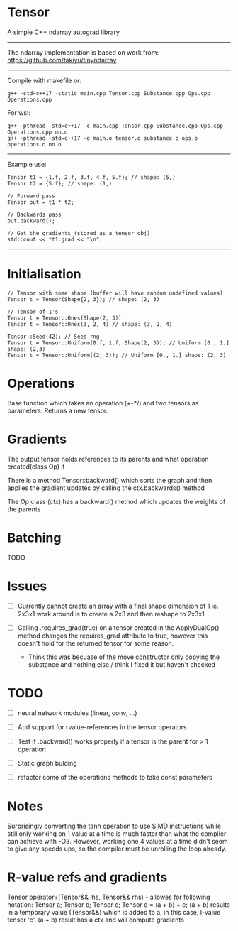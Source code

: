 
# Tensor

A simple C++ ndarray autograd library

--- 

The ndarray implementation is based on work from: https://github.com/takiyu/tinyndarray

---

Compile with makefile or:

    g++ -std=c++17 -static main.cpp Tensor.cpp Substance.cpp Ops.cpp Operations.cpp

For wsl:

    g++ -pthread -std=c++17 -c main.cpp Tensor.cpp Substance.cpp Ops.cpp Operations.cpp nn.o
    g++ -pthread -std=c++17 -o main.o tensor.o substance.o ops.o operations.o nn.o

---

Example use: 

```
Tensor t1 = {1.f, 2.f, 3.f, 4.f, 5.f}; // shape: (5,)
Tensor t2 = {5.f}; // shape: (1,)

// Forward pass 
Tensor out = t1 * t2;

// Backwards pass
out.backward();

// Get the gradients (stored as a tensor obj)
std::cout << *t1.grad << "\n";

```

--- 

# Initialisation

```
// Tensor with some shape (buffer will have random undefined values)
Tensor t = Tensor(Shape{2, 3}); // shape: (2, 3) 

// Tensor of 1's
Tensor t = Tensor::Ones(Shape(2, 3)) 
Tensor t = Tensor::Ones(3, 2, 4) // shape: (3, 2, 4)

Tensor::Seed(42); // Seed rng 
Tensor t = Tensor::Uniform(0.f, 1.f, Shape(2, 3)); // Uniform [0., 1.] shape: (2,3)
Tensor t = Tensor::Uniform((2, 3)); // Uniform [0., 1.] shape: (2, 3)
```

# Operations

Base function which takes an operation (+-*/) and two tensors as parameters.
Returns a new tensor.


# Gradients

The output tensor holds references to its parents and what operation created(class Op) it

There is a method Tensor::backward() which sorts the graph and then applies the gradient updates by calling the ctx.backwards() method

The Op class (ctx) has a backward() method which updates the weights of the parents

# Batching

TODO

# Issues

- [ ] Currently cannot create an array with a final shape dimension of 1 ie. 2x3x1
work around is to create a 2x3 and then reshape to 2x3x1

- [ ] Calling .requires_grad(true) on a tensor created in the ApplyDualOp() method changes the requires_grad attribute to true, however this doesn't hold for the returned tensor for some reason.

    - Think this was becuase of the move constructor only copying the substance and nothing else / think I fixed it but haven't checked


# TODO

- [ ] neural network modules (linear, conv, ...)

- [ ] Add support for rvalue-references in the tensor operators

- [ ] Test if .backward() works properly if a tensor is the parent for > 1 operation

- [ ] Static graph bulding

- [ ] refactor some of the operations methods to take const parameters

# Notes

Surprisingly converting the tanh operation to use SIMD instructions while still only working on 1 value at a time is much faster than what the compiler can 
achieve with -O3. However, working one 4 values at a time didn't seem to give any speeds ups, so the compiler must be unrolling the loop already.



# R-value refs and gradients

Tensor operator+(Tensor&& lhs, Tensor&& rhs) - allowes for following notation:
Tensor a; Tensor b; Tensor c;
Tensor d = (a + b) + c;
(a + b) results in a temporary value (Tensor&&) which is added to a, in this case, l-value tensor 'c'.
(a + b) result has a ctx and will compute gradients